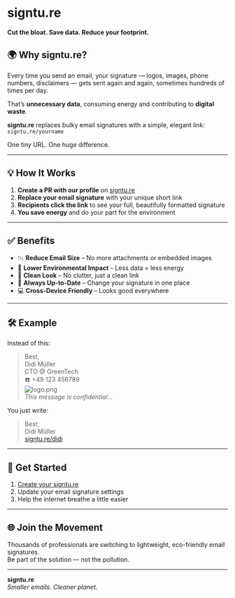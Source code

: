# signtu.re

**Cut the bloat. Save data. Reduce your footprint.**

## 🌍 Why signtu.re?

Every time you send an email, your signature — logos, images, phone numbers, disclaimers — gets sent again and again, sometimes hundreds of times per day.

That’s **unnecessary data**, consuming energy and contributing to **digital waste**.

**signtu.re** replaces bulky email signatures with a simple, elegant link:  
`signtu.re/yourname`

One tiny URL. One huge difference.

---

## 💡 How It Works

1. **Create a PR with our profile** on [signtu.re](https://github.com/ribalba/signtu.re/pulls)
2. **Replace your email signature** with your unique short link  
3. **Recipients click the link** to see your full, beautifully formatted signature  
4. **You save energy** and do your part for the environment

---

## ✅ Benefits

- 📉 **Reduce Email Size** – No more attachments or embedded images  
- 🌱 **Lower Environmental Impact** – Less data = less energy  
- 🧼 **Clean Look** – No clutter, just a clean link  
- 🔁 **Always Up-to-Date** – Change your signature in one place  
- 💻 **Cross-Device Friendly** – Looks good everywhere

---

## 🛠️ Example

Instead of this:

>  
> Best,  
> Didi Müller  
> CTO @ GreenTech  
> ☎️ +49 123 456789  
> ![logo.png](logo.png)  
> _This message is confidential..._

You just write:

>  
> Best,  
> Didi Müller  
> [signtu.re/didi](https://signtu.re/didi)

---

## 🚀 Get Started

1. [Create your signtu.re](https://github.com/ribalba/signtu.re/pulls)  
2. Update your email signature settings  
3. Help the internet breathe a little easier

---

## 🌐 Join the Movement

Thousands of professionals are switching to lightweight, eco-friendly email signatures.  
Be part of the solution — not the pollution.

---

**signtu.re**  
*Smaller emails. Cleaner planet.*
